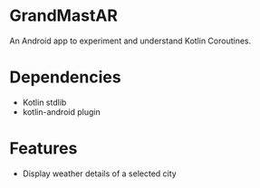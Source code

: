 # GrandMastAR

An Android app to experiment and understand Kotlin Coroutines. 

# Dependencies
*  Kotlin stdlib
*  kotlin-android plugin


# Features
* Display weather details of a selected city





